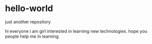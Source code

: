 # hello-world
just another repository


hi everyone i am girl interested in learning new technologies.
hope you people help me in learning.
